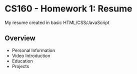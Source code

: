 # CS160 - Homework 1: Resume

My resume created in basic HTML/CSS/JavaScript

## Overview

* Personal Information
* Video Introduction
* Education
* Projects

